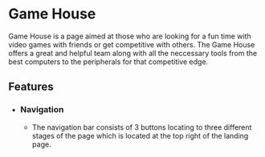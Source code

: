 # Game House #

Game House is a page aimed at those who are looking for a fun time with video games with friends or get competitive with others. The Game House offers a great and helpful team along with all the neccessary tools from the best computers to the peripherals for that competitive edge.  



## Features ##

* ### Navigation ###

  * The navigation bar consists of 3 buttons locating to three different stages of the page which is located at the top right of the landing page.

